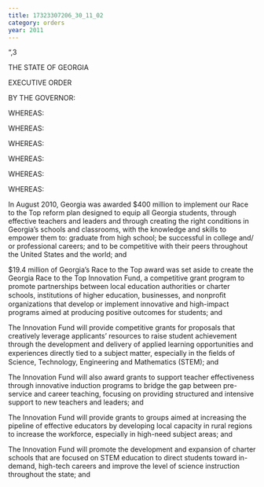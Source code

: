 ```yaml
---
title: 17323307206_30_11_02
category: orders
year: 2011
---
```

 

 “,3

THE STATE OF GEORGIA

EXECUTIVE ORDER

BY THE GOVERNOR:

WHEREAS:

WHEREAS:

WHEREAS:

WHEREAS:

WHEREAS:

WHEREAS:

In August 2010, Georgia was awarded $400 million to implement our Race to
the Top reform plan designed to equip all Georgia students, through effective
teachers and leaders and through creating the right conditions in Georgia’s
schools and classrooms, with the knowledge and skills to empower them to:
graduate from high school; be successful in college and/ or professional
careers; and to be competitive with their peers throughout the United States
and the world; and

$19.4 million of Georgia’s Race to the Top award was set aside to create the
Georgia Race to the Top Innovation Fund, a competitive grant program to
promote partnerships between local education authorities or charter schools,
institutions of higher education, businesses, and nonproﬁt organizations that
develop or implement innovative and high-impact programs aimed at
producing positive outcomes for students; and

The Innovation Fund will provide competitive grants for proposals that
creatively leverage applicants’ resources to raise student achievement through
the development and delivery of applied learning opportunities and
experiences directly tied to a subject matter, especially in the ﬁelds of Science,
Technology, Engineering and Mathematics (STEM); and

The Innovation Fund will also award grants to support teacher effectiveness
through innovative induction programs to bridge the gap between pre-service
and career teaching, focusing on providing structured and intensive support
to new teachers and leaders; and

The Innovation Fund will provide grants to groups aimed at increasing the
pipeline of effective educators by developing local capacity in rural regions to
increase the workforce, especially in high-need subject areas; and

The Innovation Fund will promote the development and expansion of charter
schools that are focused on STEM education to direct students toward in-
demand, high-tech careers and improve the level of science instruction
throughout the state; and

